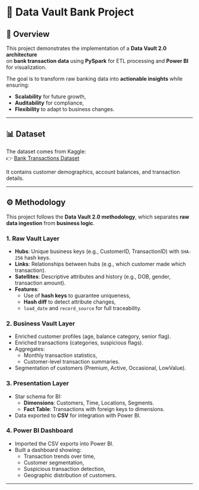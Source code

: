 # 🏦 Data Vault Bank Project

## 📌 Overview
This project demonstrates the implementation of a **Data Vault 2.0 architecture**  
on **bank transaction data** using **PySpark** for ETL processing and **Power BI** for visualization.  

The goal is to transform raw banking data into **actionable insights** while ensuring:
- **Scalability** for future growth,
- **Auditability** for compliance,
- **Flexibility** to adapt to business changes.

---

## 📊 Dataset
The dataset comes from Kaggle:  
👉 [Bank Transactions Dataset]([https://www.kaggle.com/datasets/shivamb/bank-customer-segmentation])  

It contains customer demographics, account balances, and transaction details.  

---

## ⚙️ Methodology

This project follows the **Data Vault 2.0 methodology**, which separates **raw data ingestion** from **business logic**.

### 1. Raw Vault Layer
- **Hubs**: Unique business keys (e.g., CustomerID, TransactionID) with `SHA-256` hash keys.  
- **Links**: Relationships between hubs (e.g., which customer made which transaction).  
- **Satellites**: Descriptive attributes and history (e.g., DOB, gender, transaction amount).  
- **Features**: 
  - Use of **hash keys** to guarantee uniqueness,  
  - **Hash diff** to detect attribute changes,  
  - `load_date` and `record_source` for full traceability.

### 2. Business Vault Layer
- Enriched customer profiles (age, balance category, senior flag).  
- Enriched transactions (categories, suspicious flags).  
- Aggregates:
  - Monthly transaction statistics,  
  - Customer-level transaction summaries.  
- Segmentation of customers (Premium, Active, Occasional, LowValue).

### 3. Presentation Layer
- Star schema for BI:
  - **Dimensions**: Customers, Time, Locations, Segments.  
  - **Fact Table**: Transactions with foreign keys to dimensions.  
- Data exported to **CSV** for integration with Power BI.

### 4. Power BI Dashboard
- Imported the CSV exports into Power BI.  
- Built a dashboard showing:
  - Transaction trends over time,  
  - Customer segmentation,  
  - Suspicious transaction detection,  
  - Geographic distribution of customers.  

---




